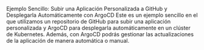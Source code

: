 Ejemplo Sencillo: Subir una Aplicación Personalizada a GitHub y Desplegarla Automáticamente con ArgoCD
Este es un ejemplo sencillo en el que utilizamos un repositorio de GitHub para subir una aplicación personalizada y ArgoCD 
para desplegarla automáticamente en un clúster de Kubernetes. 
Además, con ArgoCD podrás gestionar las actualizaciones de la aplicación de manera automática o manual.
